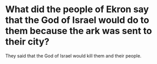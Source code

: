 # What did the people of Ekron say that the God of Israel would do to them because the ark was sent to their city?

They said that the God of Israel would kill them and their people.
